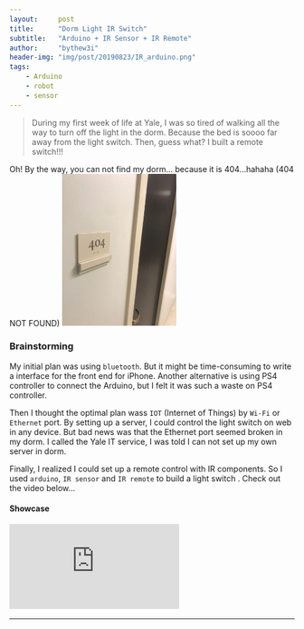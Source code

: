 ```yaml
---
layout:     post
title:      "Dorm Light IR Switch"
subtitle:   "Arduino + IR Sensor + IR Remote"
author:     "bythew3i"
header-img: "img/post/20190823/IR_arduino.png"
tags:
    - Arduino
    - robot
    - sensor
---
```


> During my first week of life at Yale, I was so tired of walking all the way to turn off the light in the dorm. Because the bed is soooo far away from the light switch. Then, guess what? I built a remote switch!!!

Oh! By the way, you can not find my dorm... because it is 404...hahaha (404 NOT FOUND)
<img src="/img/404.jpeg" alt="404" width="40%">

### Brainstorming
My initial plan was using `bluetooth`. But it might be time-consuming to write a interface for the front end for iPhone. Another alternative is using PS4 controller to connect the Arduino, but I felt it was such a waste on PS4 controller. 

Then I thought the optimal plan wass `IOT` (Internet of Things) by `Wi-Fi` or `Ethernet` port. By setting up a server, I could control the light switch on web in any device. But bad news was that the Ethernet port seemed broken in my dorm. I called the Yale IT service, I was told I can not set up my own server in dorm. 

Finally, I realized I could set up a remote control with IR components. So I used `arduino`, `IR sensor` and `IR remote` to build a light switch . Check out the video below...


#### Showcase
<iframe src="https://www.youtube.com/embed/QKVqRtLmnKw" frameborder="0" allow="accelerometer; autoplay; encrypted-media; gyroscope; picture-in-picture" allowfullscreen></iframe>


---